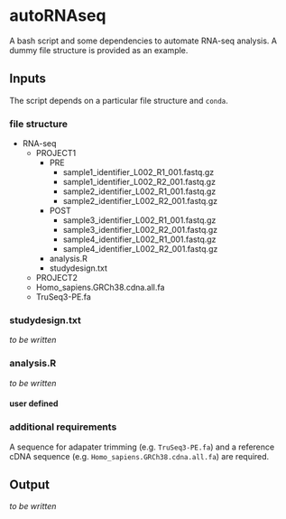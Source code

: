 # autoRNAseq
A bash script and some dependencies to automate RNA-seq analysis. A dummy file structure is provided as an example.

## Inputs
The script depends on a particular file structure and `conda`. 

### file structure
- RNA-seq
	- PROJECT1
		- PRE
			- sample1_identifier_L002_R1_001.fastq.gz 
			- sample1_identifier_L002_R2_001.fastq.gz 
			- sample2_identifier_L002_R1_001.fastq.gz 
			- sample2_identifier_L002_R2_001.fastq.gz 
		- POST
			- sample3_identifier_L002_R1_001.fastq.gz 
			- sample3_identifier_L002_R2_001.fastq.gz 
			- sample4_identifier_L002_R1_001.fastq.gz 
			- sample4_identifier_L002_R2_001.fastq.gz 
		- analysis.R
		- studydesign.txt
	- PROJECT2
	- Homo_sapiens.GRCh38.cdna.all.fa
	- TruSeq3-PE.fa

### studydesign.txt
*to be written*

### analysis.R
*to be written*

#### user defined 

### additional requirements
A sequence for adapater trimming (e.g. `TruSeq3-PE.fa`) and a reference cDNA sequence (e.g. `Homo_sapiens.GRCh38.cdna.all.fa`) are required.

## Output
*to be written*
